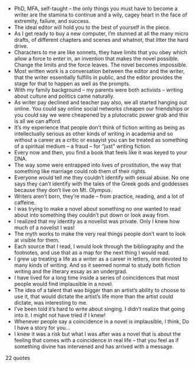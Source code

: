  - PhD, MFA, self-taught – the only things you must have to become a writer are the stamina to continue and a wily, cagey heart in the face of extremity, failure, and success.
 - The ideal editor will hold you to the best of yourself in the piece.
 - As I get ready to buy a new computer, I’m stunned at all the many micro drafts, of different chapters and scenes and whatnot, that litter the hard drive.
 - Characters to me are like sonnets, they have limits that you obey which allow a force to enter in, an invention that makes the novel possible. Change the limits and the force leaves. The novel becomes impossible.
 - Most written work is a conversation between the editor and the writer, that the writer essentially fulfills in public, and the editor provides the stage for that to happen as well as the prompts.
 - With my family background – my parents were both activists – writing about culture and politics came naturally.
 - As writer pay declined and teacher pay also, we all started hanging out online. You could say online social networks cheapen our friendships or you could say we were cheapened by a plutocratic power grab and this is all we can afford.
 - It’s my experience that people don’t think of fiction writing as being as intellectually serious as other kinds of writing in academia and so without a career as a critic or essayist you can be treated as something of a spiritual medium – a fraud – for “just” writing fiction.
 - Every now and then, you find a book that feels like it was keyed to your DNA.
 - The way some were entrapped into lives of prostitution, the way that something like marriage could rob them of their rights.
 - Everyone would tell me they couldn’t identify with sexual abuse. No one says they can’t identify with the tales of the Greek gods and goddesses because they don’t live on Mt. Olympus.
 - Writers aren’t born, they’re made – from practice, reading, and a lot of caffeine.
 - I was trying to make a novel about something no one wanted to read about into something they couldn’t put down or look away from.
 - I realized that my identity as a novelist was private. Only I knew how much of a novelist I was!
 - The myth works to make the very real things people don’t want to look at visible for them.
 - Each source that I read, I would look through the bibliography and the footnotes, and use that as a map for the next thing I would read.
 - I grew up treating a life as a writer as a career in letters, one devoted to many kinds of writing. And so it seemed normal to study both fiction writing and the literary essay as an undergrad.
 - I have lived for a long time inside a series of coincidences that most people would find implausible in a novel.
 - The idea of a talent that was bigger than an artist’s ability to choose to use it, that would dictate the artist’s life more than the artist could dictate, was interesting to me.
 - I’ve been told it’s hard to write about singing. I didn’t realize that going into it. I might not have tried if I knew!
 - Whenever people say a coincidence in a novel is implausible, I think, Do I have a story for you...
 - I knew it was a risk but what I was after was a novel that is about the feeling that comes with a coincidence in real life – that you feel as if something divine has intervened and has arrived with a message.

22 quotes